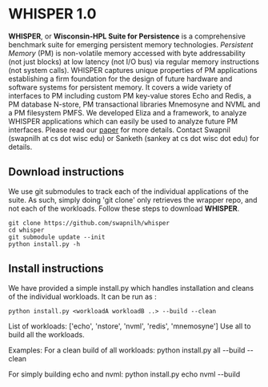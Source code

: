 # WHISPER 1.0

**WHISPER**, or **Wisconsin-HPL Suite for Persistence** is a comprehensive benchmark
suite for emerging persistent memory technologies. *Persistent Memory* (PM) is
non-volatile memory accessed with byte addressability (not just blocks) at low
latency (not I/O bus) via regular memory instructions (not system calls).
WHISPER captures unique properties of PM applications establishing a firm
foundation for the design of future hardware and software systems for persistent
memory. It covers a wide variety of interfaces to PM including custom PM
key-value stores Echo and Redis, a PM database N-store, PM transactional
libraries Mnemosyne and NVML and a PM filesystem PMFS. We developed Eliza and a
framework, to analyze WHISPER applications which can easily be used to analyze
future PM interfaces. Please read our
[paper](http://research.cs.wisc.edu/multifacet/papers/asplos17_whisper.pdf) for
more details. Contact Swapnil (swapnilh at cs dot wisc edu) or Sanketh (sankey
at cs dot wisc dot edu) for details.

## Download instructions
We use git submodules to track each of the individual applications of the suite.
As such, simply doing 'git clone' only retrieves the wrapper repo, and not
each of the workloads. Follow these steps to download **WHISPER**.

    git clone https://github.com/swapnilh/whisper
    cd whisper
    git submodule update --init
    python install.py -h


## Install instructions
We have provided a simple install.py which handles installation and cleans of
the individual workloads. It can be run as :

    python install.py <workloadA workloadB ..> --build --clean

List of workloads: ['echo', 'nstore', 'nvml', 'redis', 'mnemosyne']
Use all to build all the workloads.

Examples:
For a clean build of all workloads:
    python install.py all --build --clean

For simply building echo and nvml:
    python install.py echo nvml --build

